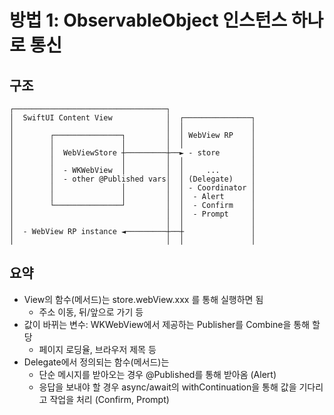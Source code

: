 # 방법 1: ObservableObject 인스턴스 하나로 통신
## 구조
```plain
┌──────────────────────────────────┐                   
│  SwiftUI Content View            │  ┌───────────────┐
│                                  │  │               │
│        ┌───────────────┐         │  │ WebView RP    │
│        │               │         │  │               │
│        │  WebViewStore ┼─────────┼──► - store       │
│        │               │         │  │               │
│        │  - WKWebView  │         │  │     ...       │
│        │  - other @Published vars│  │ (Delegate)    │
│        │               │         │  │ - Coordinator │
│        │               │         │  │  - Alert      │
│        └───────────────┘         │  │  - Confirm    │
│                                  │  │  - Prompt     │
│                                  │  │               │
│  - WebView RP instance ◄─────────┼──┼               │
│                                  │  │               │
```

## 요약
- View의 함수(메서드)는 store.webView.xxx 를 통해 실행하면 됨
  - 주소 이동, 뒤/앞으로 가기 등
- 값이 바뀌는 변수: WKWebView에서 제공하는 Publisher를 Combine을 통해 할당
  - 페이지 로딩율, 브라우저 제목 등
- Delegate에서 정의되는 함수(메서드)는 
  - 단순 메시지를 받아오는 경우 @Published를 통해 받아옴 (Alert)
  - 응답을 보내야 할 경우 async/await의 withContinuation을 통해 값을 기다리고 작업을 처리 (Confirm, Prompt)
